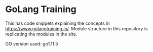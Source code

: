 # GoLang Training
This has code snippets explaining the concepts in https://www.golangtraining.in/.
Module structure in this repository is replicating the modules in the site. 

GO version used: go1.11.5 